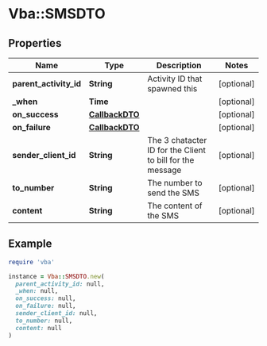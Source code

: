 # Vba::SMSDTO

## Properties

| Name | Type | Description | Notes |
| ---- | ---- | ----------- | ----- |
| **parent_activity_id** | **String** | Activity ID that spawned this | [optional] |
| **_when** | **Time** |  | [optional] |
| **on_success** | [**CallbackDTO**](CallbackDTO.md) |  | [optional] |
| **on_failure** | [**CallbackDTO**](CallbackDTO.md) |  | [optional] |
| **sender_client_id** | **String** | The 3 chatacter ID for the Client to bill for the message | [optional] |
| **to_number** | **String** | The number to send the SMS | [optional] |
| **content** | **String** | The content of the SMS | [optional] |

## Example

```ruby
require 'vba'

instance = Vba::SMSDTO.new(
  parent_activity_id: null,
  _when: null,
  on_success: null,
  on_failure: null,
  sender_client_id: null,
  to_number: null,
  content: null
)
```

